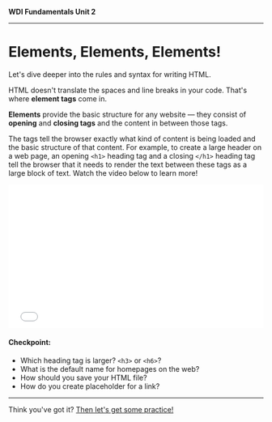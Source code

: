 **WDI Fundamentals Unit 2**

---

# Elements, Elements, Elements!

Let's dive deeper into the rules and syntax for writing HTML.

HTML doesn't translate the spaces and line breaks in your code. That's where **element tags** come in.

**Elements** provide the basic structure for any website — they consist of **opening** and **closing tags** and the content in between those tags.

The tags tell the browser exactly what kind of content is being loaded and the basic structure of that content. For example, to create a large header on a web page, an opening `<h1>` heading tag and a closing `</h1>` heading tag tell the browser that it needs to render the text between these tags as a large block of text. Watch the video below to learn more!

<div class="wistia_responsive_padding" style="padding:56.25% 0 0 0;position:relative;"><div class="wistia_responsive_wrapper" style="height:100%;left:0;position:absolute;top:0;width:100%;"><iframe src="//fast.wistia.net/embed/iframe/njzywy6ci7?seo=false&videoFoam=true" allowtransparency="true" frameborder="0" scrolling="no" class="wistia_embed" name="wistia_embed" allowfullscreen mozallowfullscreen webkitallowfullscreen oallowfullscreen msallowfullscreen width="100%" height="100%"></iframe></div></div>
<script src="//fast.wistia.net/assets/external/E-v1.js" async></script>

#### Checkpoint:

* Which heading tag is larger? `<h3>` or `<h6>`?
* What is the default name for homepages on the web?
* How should you save your HTML file?
* How do you create placeholder for a link?

---

Think you've got it? [Then let's get some practice!](03_exercise.md)
